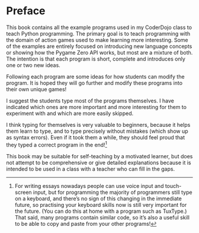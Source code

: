 # Preface

This book contains all the example programs used in my CoderDojo class to teach Python programming.  The primary goal is to teach
programming with the domain of action games used to make learning more interesting.  Some of the examples are entirely focused on
introducing new language concepts or showing how the Pygame Zero API works, but most are a mixture of both.  The intention is that
each program is short, complete and introduces only one or two new ideas.

Following each program are some ideas for how students can modify the program.  It is hoped they will go further and modify these programs into their own unique games!

I suggest the students type most
of the programs themselves.  I have indicated which ones are more important and more interesting for them to experiment with
and which are more easily skipped.

I think typing for themselves is very valuable to beginners, because it helps them learn to type, and to type precisely without mistakes (which show up as syntax errors). Even if it took them a while, they should feel proud that they typed a correct program in the end![^example_footnote]

This book may be suitable for self-teaching by a motivated learner, but does not attempt to be comprehensive or give detailed explanations
because it is intended to be used in a class with a teacher who can fill in the gaps.

[^example_footnote]: For writing essays nowadays people can use voice input and touch-screen input, but for programming the majority of programmers still type on a keyboard, and there’s no sign of this changing in the immediate future, so practising your keyboard skills now is still very important for the future. (You can do this at home with a program such as TuxType.) That said, many programs contain similar code, so it’s also a useful skill to be able to copy and paste from your other programs!

